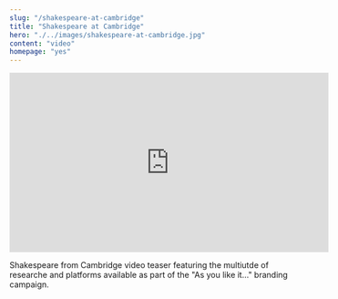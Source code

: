 ```yaml
--- 
slug: "/shakespeare-at-cambridge"
title: "Shakespeare at Cambridge"
hero: "./../images/shakespeare-at-cambridge.jpg"
content: "video"
homepage: "yes"
---
```


<iframe width="560" height="315" src="https://www.youtube.com/embed/Hj2JKCMdGR4" frameborder="0" allow="accelerometer; autoplay; encrypted-media; gyroscope; picture-in-picture" allowfullscreen></iframe>

Shakespeare from Cambridge video teaser featuring the multiutde of researche and platforms available as part of the "As you like it..." branding campaign. 
